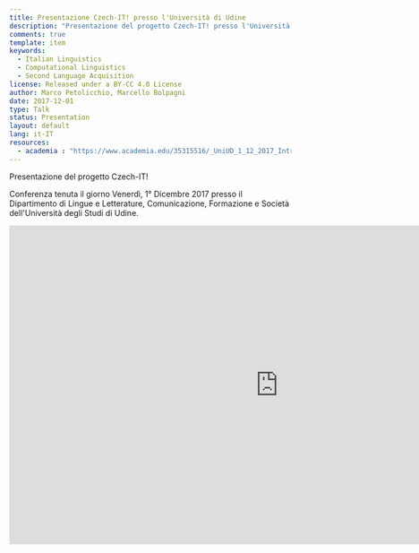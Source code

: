 ```yaml
---
title: Presentazione Czech-IT! presso l'Università di Udine
description: "Presentazione del progetto Czech-IT! presso l'Università degli Studi di Udine"
comments: true
template: item
keywords: 
  - Italian Linguistics
  - Computational Linguistics
  - Second Language Acquisition
license: Released under a BY-CC 4.0 License
author: Marco Petolicchio, Marcello Bolpagni
date: 2017-12-01
type: Talk
status: Presentation
layout: default
lang: it-IT
resources:
  - academia : "https://www.academia.edu/35315516/_UniUD_1_12_2017_Introduzione_a_Czech-IT_e_applicazioni_computazionali_alla_corpus_linguistics"
---
```


Presentazione del progetto Czech-IT! 

Conferenza tenuta il giorno Venerdì, 1° Dicembre 2017 presso il Dipartimento di Lingue e Letterature, Comunicazione, Formazione e Società dell'Università degli Studi di Udine.

<iframe src="https://docs.google.com/presentation/d/e/2PACX-1vQ6SVBga3wvkXJXulXzptP4ExvrRfsue2J32MqHEiV_54sqqJA99L0A6ZEmTDJY2m_1CutgzBFM-nYS/embed?start=false&loop=false&delayms=15000" frameborder="0" width="960" height="569" allowfullscreen="true" mozallowfullscreen="true" webkitallowfullscreen="true"></iframe>
